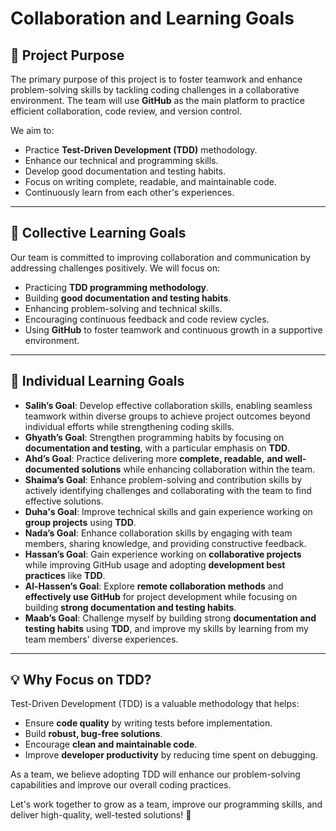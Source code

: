 # Collaboration and Learning Goals

## 🎯 **Project Purpose**

The primary purpose of this project is to foster teamwork and enhance problem-solving
skills by tackling coding challenges in a collaborative environment.
The team will use **GitHub** as the main platform to practice efficient collaboration,
code review, and version control.

We aim to:

- Practice **Test-Driven Development (TDD)** methodology.
- Enhance our technical and programming skills.
- Develop good documentation and testing habits.
- Focus on writing complete, readable, and maintainable code.
- Continuously learn from each other's experiences.

---

## 🤝 **Collective Learning Goals**

Our team is committed to improving collaboration and communication
by addressing challenges positively. We will focus on:

- Practicing **TDD programming methodology**.
- Building **good documentation and testing habits**.
- Enhancing problem-solving and technical skills.
- Encouraging continuous feedback and code review cycles.
- Using **GitHub** to foster teamwork and continuous growth in a supportive environment.

---

## 👥 **Individual Learning Goals**

- **Salih’s Goal**: Develop effective collaboration skills, enabling seamless
teamwork within diverse groups to achieve project outcomes beyond individual efforts
while strengthening coding skills.
- **Ghyath’s Goal**: Strengthen programming habits by focusing on
**documentation and testing**, with a particular emphasis on **TDD**.
- **Ahd’s Goal**: Practice delivering more **complete, readable,**
**and well-documented solutions**
while enhancing collaboration within the team.
- **Shaima’s Goal**: Enhance problem-solving and contribution skills by actively
identifying challenges and collaborating with the team to find effective solutions.
- **Duha's Goal**: Improve technical skills and gain experience working on
**group projects** using **TDD**.
- **Nada’s Goal**: Enhance collaboration skills by engaging with team members,
sharing knowledge, and providing constructive feedback.
- **Hassan’s Goal**: Gain experience working on **collaborative projects** while
improving GitHub usage and adopting **development best practices** like **TDD**.
- **Al-Hassen’s Goal**: Explore **remote collaboration methods** and
**effectively use GitHub** for project development while focusing on building
**strong documentation and testing habits**.
- **Maab’s Goal**: Challenge myself by building strong
**documentation and testing habits**
using **TDD**, and improve my skills by learning from my team members' diverse experiences.

---

## 💡 **Why Focus on TDD?**

Test-Driven Development (TDD) is a valuable methodology that helps:

- Ensure **code quality** by writing tests before implementation.
- Build **robust, bug-free solutions**.
- Encourage **clean and maintainable code**.
- Improve **developer productivity** by reducing time spent on debugging.

As a team, we believe adopting TDD will enhance our problem-solving capabilities
and improve our overall coding practices.

Let's work together to grow as a team, improve our programming skills, and deliver
high-quality, well-tested solutions! 🎉
